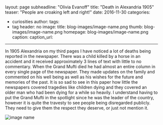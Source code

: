 layout: page
subheadline: "Olivia Evanoff"
title: "Death in Alexandria 1905"
teaser: "People are croaking left and right!"
date: 2016-11-30 <!--- 11/30/2016 --->
categories:
  - curiosities
author:  <!--- oliviaevanoff --->
tags:
  - tag
header: no
image: <!--- Alexandria_Egypt_1905.jpeg--->
  title: blog-images/image-name.png
  thumb: blog-images/image-name.png
  homepage: blog-images/image-name.png
  caption: <!--- info about the image, such as date of issue --->
  caption_url: <!--- https://github.com/oliviaevanoff/blog-posts --->
---
<p>In 1905 Alexandria on my third pages I have noticed a lot of deaths being
reported in the newspaper. There was a child killed by a horse in an accident
and it received approximately 3 lines of text with little to no commentary.
When the Grand Mufti died he had almost an entire column in every single page
of the newspaper. They made updates on the family and commented on his well
being as well as his wishes for the future and memories of the past. It is
so sad to see in this paper how little the newspapers covered tragedies like
children dying and they covered an older man who had been dying for a while so
heavily. I understand having to put the Grand Mufti in the spotlight since
he was the leader of the country, however it is quite the travesty to see
people being disregarded publicly. They need to give them the respect they
deserve, or just not mention it.<p>

![image name](https://github.com/dig-eg-gaz/dig-eg-gaz.github.io/blob/master/images/blog-images/image-name.png?raw=true)
